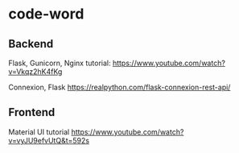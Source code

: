 # code-word


## Backend

Flask, Gunicorn, Nginx tutorial:
https://www.youtube.com/watch?v=Vkqz2hK4fKg

Connexion, Flask
https://realpython.com/flask-connexion-rest-api/

## Frontend

Material UI tutorial
https://www.youtube.com/watch?v=vyJU9efvUtQ&t=592s
